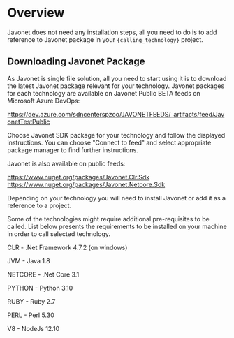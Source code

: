 # Overview

Javonet does not need any installation steps, all you need to do is to add reference to Javonet package in your `{calling_technology}` project.

## Downloading Javonet Package

As Javonet is single file solution, all you need to start using it is to download the latest Javonet package relevant for your technology.
Javonet packages for each technology are available on Javonet Public BETA feeds on Microsoft Azure DevOps:

https://dev.azure.com/sdncenterspzoo/JAVONETFEEDS/_artifacts/feed/JavonetTestPublic 

Choose Javonet SDK package for your technology and follow the displayed instructions. You can choose "Connect to feed" and select appropriate package manager to find further instructions.

Javonet is also available on public feeds: 

https://www.nuget.org/packages/Javonet.Clr.Sdk
https://www.nuget.org/packages/Javonet.Netcore.Sdk 

Depending on your technology you will need to install Javonet or add it as a reference to a project.

Some of the technologies might require additional pre-requisites to be called. List below presents the requirements to be installed on your machine in order to call selected technology. 

CLR 		- .Net Framework 4.7.2 (on windows)

JVM 		- Java 1.8 

NETCORE 	- .Net Core 3.1

PYTHON 	    - Python 3.10 

RUBY 		- Ruby 2.7 

PERL 		- Perl 5.30 

V8 		    - NodeJs 12.10 